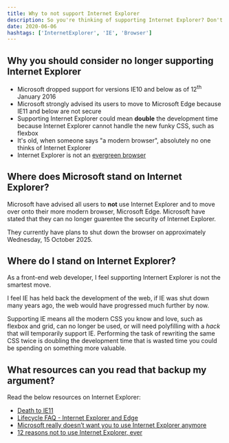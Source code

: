 ```yaml
---
title: Why to not support Internet Explorer
description: So you're thinking of supporting Internet Explorer? Don't.
date: 2020-06-06
hashtags: ['InternetExplorer', 'IE', 'Browser']
---
```


## Why you should consider no longer supporting Internet Explorer

- Microsoft dropped support for versions IE10 and below as of <time datetime="2016-01-12">12<sup>th</sup> January 2016</time>
- Microsoft strongly advised its users to move to Microsoft Edge because IE11 and below are not secure
- Supporting Internet Explorer could mean **double** the development time because Internet Explorer cannot handle the new funky CSS, such as flexbox
- It's old, when someone says "a modern browser", absolutely no one thinks of Internet Explorer
- Internet Explorer is not an [evergreen browser](https://www.techopedia.com/definition/31094/evergreen-browser)

## Where does Microsoft stand on Internet Explorer?

Microsoft have advised all users to **not** use Internet Explorer and to move over onto their more modern browser, Microsoft Edge. Microsoft have stated that they can no longer guarentee the security of Internet Explorer.

They currently have plans to shut down the browser on approximately <time datetime="2025-10-15">Wednesday, 15 October 2025</time>.

## Where do I stand on Internet Explorer?

As a front-end web developer, I feel supporting Internert Explorer is not the smartest move.

I feel IE has held back the development of the web, if IE was shut down many years ago, the web would have progressed much further by now.

Supporting IE means all the modern CSS you know and love, such as flexbox and grid, can no longer be used, or will need polyfilling with a <em>hack</em> that will temporarily support IE. Performing the task of rewriting the same CSS twice is doubling the development time that is wasted time you could be spending on something more valuable.

## What resources can you read that backup my argument?

Read the below resources on Internet Explorer:
- [Death to IE11](https://death-to-ie11.com)
- [Lifecycle FAQ - Internet Explorer and Edge](https://docs.microsoft.com/en-us/lifecycle/faq/internet-explorer-microsoft-edge)
- [Microsoft really doesn’t want you to use Internet Explorer anymore](https://www.theverge.com/2019/2/8/18216767/microsoft-internet-explorer-warning-compatibility-solution)
- [12 reasons not to use Internet Explorer, ever](https://www.computerworld.com/article/2470270/12-reasons-not-to-use-internet-explorer--ever.html)